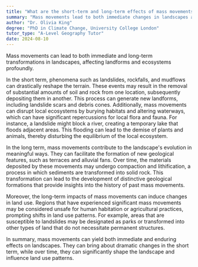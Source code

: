 ```yaml
---
title: "What are the short-term and long-term effects of mass movements on landscapes?"
summary: "Mass movements lead to both immediate changes in landscapes and long-term modifications in landforms and ecosystems, significantly impacting the environment."
author: "Dr. Olivia King"
degree: "PhD in Climate Change, University College London"
tutor_type: "A-Level Geography Tutor"
date: 2024-08-10
---
```


Mass movements can lead to both immediate and long-term transformations in landscapes, affecting landforms and ecosystems profoundly.

In the short term, phenomena such as landslides, rockfalls, and mudflows can drastically reshape the terrain. These events may result in the removal of substantial amounts of soil and rock from one location, subsequently depositing them in another. This process can generate new landforms, including landslide scars and debris cones. Additionally, mass movements can disrupt local ecosystems by burying habitats and altering waterways, which can have significant repercussions for local flora and fauna. For instance, a landslide might block a river, creating a temporary lake that floods adjacent areas. This flooding can lead to the demise of plants and animals, thereby disturbing the equilibrium of the local ecosystem.

In the long term, mass movements contribute to the landscape's evolution in meaningful ways. They can facilitate the formation of new geological features, such as terraces and alluvial fans. Over time, the materials deposited by these movements may undergo compaction and lithification, a process in which sediments are transformed into solid rock. This transformation can lead to the development of distinctive geological formations that provide insights into the history of past mass movements.

Moreover, the long-term impacts of mass movements can induce changes in land use. Regions that have experienced significant mass movements may be considered unsafe for human habitation or agricultural practices, prompting shifts in land use patterns. For example, areas that are susceptible to landslides may be designated as parks or transformed into other types of land that do not necessitate permanent structures.

In summary, mass movements can yield both immediate and enduring effects on landscapes. They can bring about dramatic changes in the short term, while over time, they can significantly shape the landscape and influence land use patterns.
    